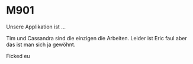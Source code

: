 # M901

Unsere Applikation ist ...

Tim und Cassandra sind die einzigen die Arbeiten.
Leider ist Eric faul aber das ist man sich ja gewöhnt.

Ficked eu
